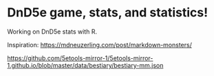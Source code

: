 # DnD5e game, stats, and statistics! 

Working on DnD5e stats with R. 

Inspiration: https://mdneuzerling.com/post/markdown-monsters/

https://github.com/5etools-mirror-1/5etools-mirror-1.github.io/blob/master/data/bestiary/bestiary-mm.json

